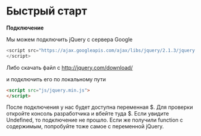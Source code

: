 # Быстрый старт

**Подключение**

Мы можем подключить jQuery с сервера Google

```js
<script src="https://ajax.googleapis.com/ajax/libs/jquery/2.1.3/jquery.min.js">
</script>
```

Либо скачать файл с http://jquery.com/download/

и подключить его по локальному пути

```html
<script src="js/jquery.min.js">
</script>
```

После подключения у нас будет доступна переменная $. Для проверки откройте консоль разработчика и вбейте туда $. Если увидите Undefined, то подключение не прошло. Если же получили function с содержимым, попробуйте тоже самое с переменной jQuery.


